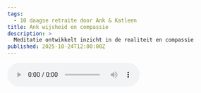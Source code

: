 ```yaml
---
tags:
  - 10 daagse retraite door Ank & Katleen
title: Ank wijsheid en compassie
description: >
  Meditatie ontwikkelt inzicht in de realiteit en compassie
published: 2025-10-24T12:00:00Z
---
```


<audio controls class="w-full">
  <source src="/lezingen/Lezing Ank wijsheid compassie Maanhoeve aug 25.m4a" type="audio/mpeg" />
</audio>
